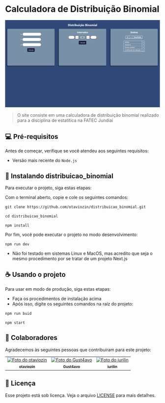 # Calculadora de Distribuição Binomial

<img src="page.png" alt="Imagem do site">

> O site consiste em uma calculadora de distribuição binomial realizado para a disciplina de estatítica na FATEC Jundiaí

## 💻 Pré-requisitos

Antes de começar, verifique se você atendeu aos seguintes requisitos:

- Versão mais recente do `Node.js`

## 🚀 Instalando distribuicao_binomial

Para executar o projeto, siga estas etapas:

Com o terminal aberto, copie e cole os seguintes comandos:

```
git clone https://github.com/otaviozin/distribuicao_binomial.git
```
```
cd distribuicao_binomial
```
```
npm install
```
Por fim, você pode executar o projeto no modo desenvolvimento:
```
npm run dev
```

- Não foi testado em sistemas Linux e MacOS, mas acredito que seja o mesmo procedimento por se tratar de um projeto Next.js

## ☕ Usando o projeto

Para usar em modo de produção, siga estas etapas:
 - Faça os procedimentos de instalação acima
 - Após isso, digite os seguintes comandos na raíz do projeto:
```
npm run buid
```
```
npm start
```

## 🤝 Colaboradores

Agradecemos às seguintes pessoas que contribuíram para este projeto:

<table>
  <tr>
    <td align="center">
      <a href="https://github.com/otaviozin" title="otaviozin">
        <img src="https://avatars.githubusercontent.com/u/60949367?v=4" width="100px;" alt="Foto do otaviozin"/><br>
        <sub>
          <b>otaviozin</b>
        </sub>
      </a>
    </td>
    <td align="center">
      <a href="https://github.com/Gust4avo" title="Gust4avo">
        <img src="https://avatars.githubusercontent.com/u/112019221?v=4" width="100px;" alt="Foto do Gust4avo"/><br>
        <sub>
          <b>Gust4avo</b>
        </sub>
      </a>
    </td>
    <td align="center">
      <a href="https://github.com/iurilin" title="iurilin">
        <img src="https://avatars.githubusercontent.com/u/150308362?v=4" width="100px;" alt="Foto do iurilin"/><br>
        <sub>
          <b>iurilin</b>
        </sub>
      </a>
    </td>
  </tr>
</table>

## 📝 Licença

Esse projeto está sob licença. Veja o arquivo [LICENSE](LICENSE) para mais detalhes.

